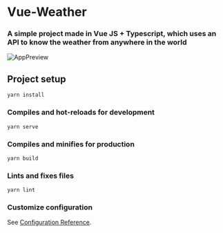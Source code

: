 # Vue-Weather

### A simple project made in Vue JS + Typescript, which uses an API to know the weather from anywhere in the world
<img alt="AppPreview" src="https://i.imgur.com/t5liVPe.png">

## Project setup
```
yarn install
```

### Compiles and hot-reloads for development
```
yarn serve
```

### Compiles and minifies for production
```
yarn build
```

### Lints and fixes files
```
yarn lint
```

### Customize configuration
See [Configuration Reference](https://cli.vuejs.org/config/).
